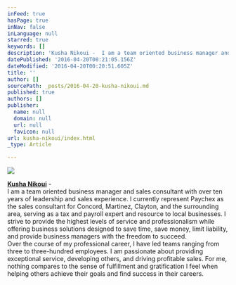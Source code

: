 ```yaml
---
inFeed: true
hasPage: true
inNav: false
inLanguage: null
starred: true
keywords: []
description: 'Kusha Nikoui -  I am a team oriented business manager and sales consultant with over ten years of leadership and sales experience. I currently represent Paychex as the sales consultant for Concord, Martinez, Clayton, and the surrounding area, serving as a tax and payroll expert and resource to local businesses. I strive to provide the highest levels of service and professionalism while offering business solutions designed to save time, save money, limit liability, and provide business managers with the freedom to succeed.  Over the course of my professional career, I have led teams ranging from three to three-hundred employees. I am passionate about providing exceptional service, developing others, and driving profitable sales. For me, nothing compares to the sense of fulfillment and gratification I feel when helping others achieve their goals and find success in their careers.'
datePublished: '2016-04-20T00:21:05.156Z'
dateModified: '2016-04-20T00:20:51.605Z'
title: ''
author: []
sourcePath: _posts/2016-04-20-kusha-nikoui.md
published: true
authors: []
publisher:
  name: null
  domain: null
  url: null
  favicon: null
url: kusha-nikoui/index.html
_type: Article

---
```

![](https://the-grid-user-content.s3-us-west-2.amazonaws.com/ec2c448f-973e-4747-a372-5703de16f949.gif)

[**Kusha Nikoui**][0] -   
I am a team oriented business manager and sales consultant with over ten years of leadership and sales experience. I currently represent Paychex as the sales consultant for Concord, Martinez, Clayton, and the surrounding area, serving as a tax and payroll expert and resource to local businesses. I strive to provide the highest levels of service and professionalism while offering business solutions designed to save time, save money, limit liability, and provide business managers with the freedom to succeed.   
Over the course of my professional career, I have led teams ranging from three to three-hundred employees. I am passionate about providing exceptional service, developing others, and driving profitable sales. For me, nothing compares to the sense of fulfillment and gratification I feel when helping others achieve their goals and find success in their careers.

[0]: https://www.linkedin.com/in/knikoui
